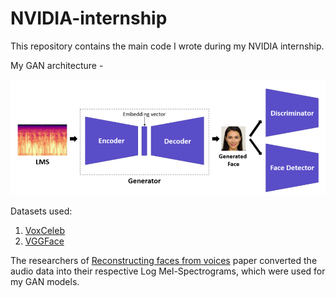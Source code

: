 # NVIDIA-internship
This repository contains the main code I wrote during my NVIDIA internship. 

My GAN architecture - 

<img src="https://github.com/27rg5/NVIDIA-internship/blob/master/GAN/GAN%20architecture.png" width="650">

Datasets used: 
1. [VoxCeleb](https://www.robots.ox.ac.uk/~vgg/data/voxceleb/)
2. [VGGFace](https://www.robots.ox.ac.uk/~vgg/data/vgg_face/)

The researchers of [Reconstructing faces from voices](https://arxiv.org/abs/1905.10604) paper converted the audio data into their respective Log Mel-Spectrograms, which were used for my GAN models.
